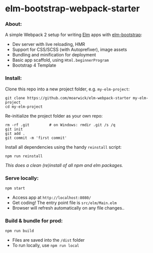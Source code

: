 # elm-bootstrap-webpack-starter


### About:
A simple Webpack 2 setup for writing [Elm](http://elm-lang.org/) apps 
with [elm-bootstrap](http://elm-bootstrap.info/):

* Dev server with live reloading, HMR
* Support for CSS/SCSS (with Autoprefixer), image assets
* Bundling and minification for deployment
* Basic app scaffold, using `Html.beginnerProgram`
* Bootstrap 4 Template


### Install:
Clone this repo into a new project folder, e.g. `my-elm-project`:
```
git clone https://github.com/moarwick/elm-webpack-starter my-elm-project
cd my-elm-project
```

Re-initialize the project folder as your own repo:
```
rm -rf .git         # on Windows: rmdir .git /s /q
git init
git add .
git commit -m 'first commit'
```

Install all dependencies using the handy `reinstall` script:
```
npm run reinstall
```
*This does a clean (re)install of all npm and elm packages.*


### Serve locally:
```
npm start
```
* Access app at `http://localhost:8080/`
* Get coding! The entry point file is `src/elm/Main.elm`
* Browser will refresh automatically on any file changes..


### Build & bundle for prod:
```
npm run build
```

* Files are saved into the `/dist` folder
* To run locally, use `npm run local`


